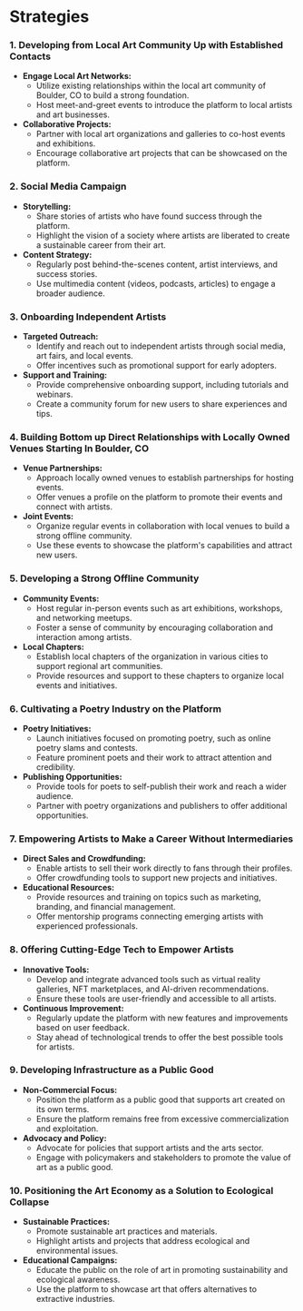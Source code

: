 # Strategies

### 1. Developing from Local Art Community Up with Established Contacts

- **Engage Local Art Networks:**
    - Utilize existing relationships within the local art community of Boulder, CO to build a strong foundation.
    - Host meet-and-greet events to introduce the platform to local artists and art businesses.
- **Collaborative Projects:**
    - Partner with local art organizations and galleries to co-host events and exhibitions.
    - Encourage collaborative art projects that can be showcased on the platform.

### 2. Social Media Campaign

- **Storytelling:**
    - Share stories of artists who have found success through the platform.
    - Highlight the vision of a society where artists are liberated to create a sustainable career from their art.
- **Content Strategy:**
    - Regularly post behind-the-scenes content, artist interviews, and success stories.
    - Use multimedia content (videos, podcasts, articles) to engage a broader audience.

### 3. Onboarding Independent Artists

- **Targeted Outreach:**
    - Identify and reach out to independent artists through social media, art fairs, and local events.
    - Offer incentives such as promotional support for early adopters.
- **Support and Training:**
    - Provide comprehensive onboarding support, including tutorials and webinars.
    - Create a community forum for new users to share experiences and tips.

### 4. Building Bottom up  Direct Relationships with Locally Owned Venues Starting In Boulder, CO

- **Venue Partnerships:**
    - Approach locally owned venues to establish partnerships for hosting events.
    - Offer venues a profile on the platform to promote their events and connect with artists.
- **Joint Events:**
    - Organize regular events in collaboration with local venues to build a strong offline community.
    - Use these events to showcase the platform's capabilities and attract new users.

### 5. Developing a Strong Offline Community

- **Community Events:**
    - Host regular in-person events such as art exhibitions, workshops, and networking meetups.
    - Foster a sense of community by encouraging collaboration and interaction among artists.
- **Local Chapters:**
    - Establish local chapters of the organization in various cities to support regional art communities.
    - Provide resources and support to these chapters to organize local events and initiatives.

### 6. Cultivating a Poetry Industry on the Platform

- **Poetry Initiatives:**
    - Launch initiatives focused on promoting poetry, such as online poetry slams and contests.
    - Feature prominent poets and their work to attract attention and credibility.
- **Publishing Opportunities:**
    - Provide tools for poets to self-publish their work and reach a wider audience.
    - Partner with poetry organizations and publishers to offer additional opportunities.

### 7. Empowering Artists to Make a Career Without Intermediaries

- **Direct Sales and Crowdfunding:**
    - Enable artists to sell their work directly to fans through their profiles.
    - Offer crowdfunding tools to support new projects and initiatives.
- **Educational Resources:**
    - Provide resources and training on topics such as marketing, branding, and financial management.
    - Offer mentorship programs connecting emerging artists with experienced professionals.

### 8. Offering Cutting-Edge Tech to Empower Artists

- **Innovative Tools:**
    - Develop and integrate advanced tools such as virtual reality galleries, NFT marketplaces, and AI-driven recommendations.
    - Ensure these tools are user-friendly and accessible to all artists.
- **Continuous Improvement:**
    - Regularly update the platform with new features and improvements based on user feedback.
    - Stay ahead of technological trends to offer the best possible tools for artists.

### 9. Developing Infrastructure as a Public Good

- **Non-Commercial Focus:**
    - Position the platform as a public good that supports art created on its own terms.
    - Ensure the platform remains free from excessive commercialization and exploitation.
- **Advocacy and Policy:**
    - Advocate for policies that support artists and the arts sector.
    - Engage with policymakers and stakeholders to promote the value of art as a public good.

### 10. Positioning the Art Economy as a Solution to Ecological Collapse

- **Sustainable Practices:**
    - Promote sustainable art practices and materials.
    - Highlight artists and projects that address ecological and environmental issues.
- **Educational Campaigns:**
    - Educate the public on the role of art in promoting sustainability and ecological awareness.
    - Use the platform to showcase art that offers alternatives to extractive industries.